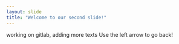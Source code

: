 ```yaml
---
layout: slide
title: "Welcome to our second slide!"
---
```

working on gitlab, adding more texts 
Use the left arrow to go back!
